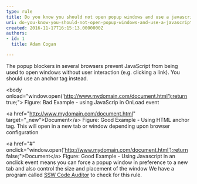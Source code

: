 ```yaml
---
type: rule
title: Do you know you should not open popup windows and use a javascript modal instead?
uri: do-you-know-you-should-not-open-popup-windows-and-use-a-javascript-modal-instead
created: 2016-11-17T16:15:13.0000000Z
authors:
- id: 1
  title: Adam Cogan

---
```


The popup blockers in several browsers prevent JavaScript from being used to open windows without user interaction (e.g. clicking a link). You should use an anchor tag instead.
 
​&lt;body onload="window.open('http://www.mydomain.com/document.html');return true;"&gt;
Figure: Bad Example - using JavaScrip in OnLoad event​

​&lt;a href="http://www.mydomain.com/document.html" target="\_new"&gt;Document&lt;/a&gt;
Figure: Good Example - Using HTML anchor tag. This will open in a new tab or window depending upon browser configuration​​

&lt;a href="#" onclick="window.open('http://www.mydomain.com/document.html');return false;"&gt;Document&lt;/a&gt;
Figure: Good Example - Using Javascript in an onclick event means you can force a popup window in preference to a new tab and also control the size and placement of the window
We have a program called [SSW Code Auditor](https&#58;//www.ssw.com.au/ssw/CodeAuditor/) to check for this rule.

​
